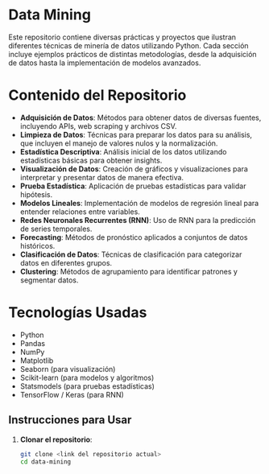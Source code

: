 # Data Mining

Este repositorio contiene diversas prácticas y proyectos que ilustran diferentes técnicas de minería de datos utilizando Python. Cada sección incluye ejemplos prácticos de distintas metodologías, desde la adquisición de datos hasta la implementación de modelos avanzados.

# Contenido del Repositorio

- **Adquisición de Datos**: Métodos para obtener datos de diversas fuentes, incluyendo APIs, web scraping y archivos CSV.
- **Limpieza de Datos**: Técnicas para preparar los datos para su análisis, que incluyen el manejo de valores nulos y la normalización.
- **Estadística Descriptiva**: Análisis inicial de los datos utilizando estadísticas básicas para obtener insights.
- **Visualización de Datos**: Creación de gráficos y visualizaciones para interpretar y presentar datos de manera efectiva.
- **Prueba Estadística**: Aplicación de pruebas estadísticas para validar hipótesis.
- **Modelos Lineales**: Implementación de modelos de regresión lineal para entender relaciones entre variables.
- **Redes Neuronales Recurrentes (RNN)**: Uso de RNN para la predicción de series temporales.
- **Forecasting**: Métodos de pronóstico aplicados a conjuntos de datos históricos.
- **Clasificación de Datos**: Técnicas de clasificación para categorizar datos en diferentes grupos.
- **Clustering**: Métodos de agrupamiento para identificar patrones y segmentar datos.

# Tecnologías Usadas

- Python
- Pandas
- NumPy
- Matplotlib
- Seaborn (para visualización)
- Scikit-learn (para modelos y algoritmos)
- Statsmodels (para pruebas estadísticas)
- TensorFlow / Keras (para RNN)

## Instrucciones para Usar

1. **Clonar el repositorio**:
   ```bash
   git clone <link del repositorio actual>
   cd data-mining
